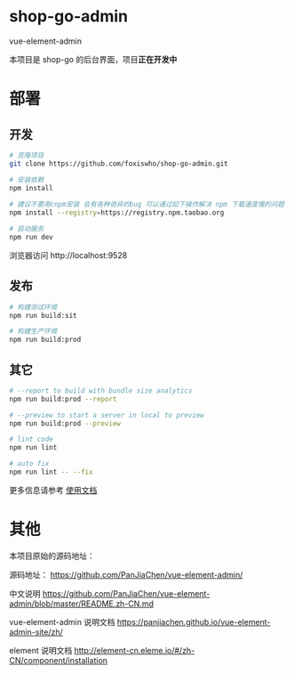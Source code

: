 # shop-go-admin
vue-element-admin

本项目是 shop-go 的后台界面，项目**正在开发中**

# 部署
## 开发
```bash
# 克隆项目
git clone https://github.com/foxiswho/shop-go-admin.git

# 安装依赖
npm install
   
# 建议不要用cnpm安装 会有各种诡异的bug 可以通过如下操作解决 npm 下载速度慢的问题
npm install --registry=https://registry.npm.taobao.org

# 启动服务
npm run dev
```
浏览器访问 http://localhost:9528

## 发布
```bash
# 构建测试环境
npm run build:sit

# 构建生产环境
npm run build:prod
```

## 其它
```bash
# --report to build with bundle size analytics
npm run build:prod --report

# --preview to start a server in local to preview
npm run build:prod --preview

# lint code
npm run lint

# auto fix
npm run lint -- --fix
```

更多信息请参考 [使用文档](https://panjiachen.github.io/vue-element-admin-site/zh/)

# 其他

本项目原始的源码地址：

源码地址：
https://github.com/PanJiaChen/vue-element-admin/

中文说明
https://github.com/PanJiaChen/vue-element-admin/blob/master/README.zh-CN.md

vue-element-admin 说明文档
https://panjiachen.github.io/vue-element-admin-site/zh/

element 说明文档
http://element-cn.eleme.io/#/zh-CN/component/installation